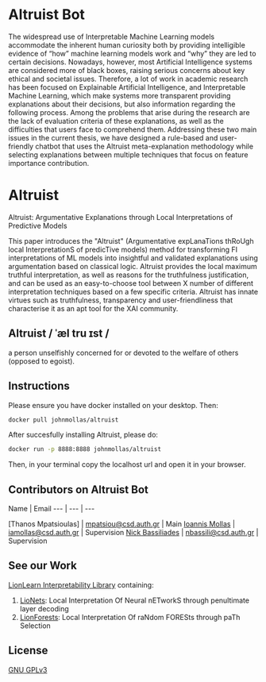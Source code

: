 # Altruist Bot
The widespread use of Interpretable Machine Learning models accommodate the inherent human curiosity both by providing intelligible evidence of “how” machine learning models work and “why” they are led to certain decisions. Nowadays, however, most Artificial Intelligence systems are considered more of black boxes, raising serious concerns about key ethical and societal issues. Therefore, a lot of work in academic research has been focused on Explainable Artificial Intelligence, and Interpretable Machine Learning, which make systems more transparent providing explanations about their decisions, but also information regarding
the following process. Among the problems that arise during the research are the lack of evaluation criteria of these explanations, as well as the difficulties that users face to comprehend them. Addressing these two main issues in the current thesis, we have designed a rule-based and user-friendly chatbot that uses the Altruist meta-explanation methodology while selecting explanations between multiple techniques that focus on feature importance contribution.

# Altruist
Altruist: Argumentative Explanations through Local Interpretations of Predictive Models

This paper introduces the "Altruist" (Argumentative expLanaTions thRoUgh local InterpretationS of predicTive models) method for transforming FI interpretations of ML models into insightful and validated explanations using argumentation based on classical logic. Altruist provides the local maximum truthful interpretation, as well as reasons for the truthfulness justification, and can be used as an easy-to-choose tool between X number of different interpretation techniques based on a few specific criteria. Altruist has innate virtues such as truthfulness, transparency and user-friendliness that characterise it as an apt tool for the XAI community.

## Altruist / ˈæl tru ɪst /
a person unselfishly concerned for or devoted to the welfare of others (opposed to egoist).

## Instructions
Please ensure you have docker installed on your desktop. Then:
```bash
docker pull johnmollas/altruist
```
After succesfully installing Altruist, please do:
```bash
docker run -p 8888:8888 johnmollas/altruist
```
Then, in your terminal copy the localhost url and open it in your browser.

## Contributors on Altruist Bot
Name | Email
--- | --- | ---

[Thanos Mpatsioulas] | mpatsiou@csd.auth.gr | Main
[Ioannis Mollas](https://intelligence.csd.auth.gr/people/ioannis-mollas/) | iamollas@csd.auth.gr | Supervision
[Nick Bassiliades](https://intelligence.csd.auth.gr/people/bassiliades/) | nbassili@csd.auth.gr | Supervision

## See our Work
[LionLearn Interpretability Library](https://github.com/intelligence-csd-auth-gr/LionLearn) containing: 
1. [LioNets](https://github.com/iamollas/LionLearn/tree/master/LioNets): Local Interpretation Of Neural nETworkS through penultimate layer decoding
2. [LionForests](https://github.com/iamollas/LionLearn/tree/master/LionForests): Local Interpretation Of raNdom FORESts through paTh Selection

## License
[GNU GPLv3](https://choosealicense.com/licenses/gpl-3.0/)
